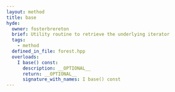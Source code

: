 ```yaml
---
layout: method
title: base
hyde:
  owner: fosterbrereton
  brief: Utility routine to retrieve the underlying iterator
  tags:
    - method
  defined_in_file: forest.hpp
  overloads:
    I base() const:
      description: __OPTIONAL__
      return: __OPTIONAL__
      signature_with_names: I base() const
---
```

